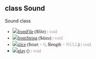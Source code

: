 ## class Sound ##
Sound class

<font face='Lucida Console'>
<ul><li><img src='http://phpmedia.googlecode.com/svn/www/icons/method_static.png' /><a href='API_5Sound8fromFile.md'>fromFile</a> ($file) : <font color='#a88'>void</font>
</li><li><img src='http://phpmedia.googlecode.com/svn/www/icons/method_static.png' /><a href='API_5Sound10fromString.md'>fromString</a> ($data) : <font color='#a88'>void</font>
</li><li><img src='http://phpmedia.googlecode.com/svn/www/icons/method.png' /><a href='API_5Sound5slice.md'>slice</a> ($start<font color='#999'> = 0</font>, $length<font color='#999'> = NULL</font>) : <font color='#a88'>void</font>
</li><li><img src='http://phpmedia.googlecode.com/svn/www/icons/method.png' /><a href='API_5Sound4play.md'>play</a> () : <font color='#a88'>void</font>
</font>
